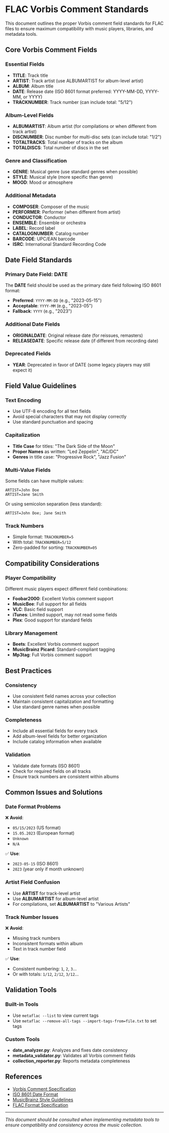# FLAC Vorbis Comment Standards

This document outlines the proper Vorbis comment field standards for FLAC files to ensure maximum compatibility with music players, libraries, and metadata tools.

## Core Vorbis Comment Fields

### Essential Fields
- **TITLE**: Track title
- **ARTIST**: Track artist (use ALBUMARTIST for album-level artist)
- **ALBUM**: Album title
- **DATE**: Release date (ISO 8601 format preferred: YYYY-MM-DD, YYYY-MM, or YYYY)
- **TRACKNUMBER**: Track number (can include total: "5/12")

### Album-Level Fields
- **ALBUMARTIST**: Album artist (for compilations or when different from track artist)
- **DISCNUMBER**: Disc number for multi-disc sets (can include total: "1/2")
- **TOTALTRACKS**: Total number of tracks on the album
- **TOTALDISCS**: Total number of discs in the set

### Genre and Classification
- **GENRE**: Musical genre (use standard genres when possible)
- **STYLE**: Musical style (more specific than genre)
- **MOOD**: Mood or atmosphere

### Additional Metadata
- **COMPOSER**: Composer of the music
- **PERFORMER**: Performer (when different from artist)
- **CONDUCTOR**: Conductor
- **ENSEMBLE**: Ensemble or orchestra
- **LABEL**: Record label
- **CATALOGNUMBER**: Catalog number
- **BARCODE**: UPC/EAN barcode
- **ISRC**: International Standard Recording Code

## Date Field Standards

### Primary Date Field: DATE
The **DATE** field should be used as the primary date field following ISO 8601 format:

- **Preferred**: `YYYY-MM-DD` (e.g., "2023-05-15")
- **Acceptable**: `YYYY-MM` (e.g., "2023-05")  
- **Fallback**: `YYYY` (e.g., "2023")

### Additional Date Fields
- **ORIGINALDATE**: Original release date (for reissues, remasters)
- **RELEASEDATE**: Specific release date (if different from recording date)

### Deprecated Fields
- **YEAR**: Deprecated in favor of DATE (some legacy players may still expect it)

## Field Value Guidelines

### Text Encoding
- Use UTF-8 encoding for all text fields
- Avoid special characters that may not display correctly
- Use standard punctuation and spacing

### Capitalization
- **Title Case** for titles: "The Dark Side of the Moon"
- **Proper Names** as written: "Led Zeppelin", "AC/DC"
- **Genres** in title case: "Progressive Rock", "Jazz Fusion"

### Multi-Value Fields
Some fields can have multiple values:
```
ARTIST=John Doe
ARTIST=Jane Smith
```

Or using semicolon separation (less standard):
```
ARTIST=John Doe; Jane Smith
```

### Track Numbers
- Simple format: `TRACKNUMBER=5`
- With total: `TRACKNUMBER=5/12`
- Zero-padded for sorting: `TRACKNUMBER=05`

## Compatibility Considerations

### Player Compatibility
Different music players expect different field combinations:

- **Foobar2000**: Excellent Vorbis comment support
- **MusicBee**: Full support for all fields
- **VLC**: Basic field support
- **iTunes**: Limited support, may not read some fields
- **Plex**: Good support for standard fields

### Library Management
- **Beets**: Excellent Vorbis comment support
- **MusicBrainz Picard**: Standard-compliant tagging
- **Mp3tag**: Full Vorbis comment support

## Best Practices

### Consistency
- Use consistent field names across your collection
- Maintain consistent capitalization and formatting
- Use standard genre names when possible

### Completeness
- Include all essential fields for every track
- Add album-level fields for better organization
- Include catalog information when available

### Validation
- Validate date formats (ISO 8601)
- Check for required fields on all tracks
- Ensure track numbers are consistent within albums

## Common Issues and Solutions

### Date Format Problems
❌ **Avoid**: 
- `05/15/2023` (US format)
- `15.05.2023` (European format)
- `Unknown`
- `N/A`

✅ **Use**:
- `2023-05-15` (ISO 8601)
- `2023` (year only if month unknown)

### Artist Field Confusion
- Use **ARTIST** for track-level artist
- Use **ALBUMARTIST** for album-level artist
- For compilations, set **ALBUMARTIST** to "Various Artists"

### Track Number Issues
❌ **Avoid**:
- Missing track numbers
- Inconsistent formats within album
- Text in track number field

✅ **Use**:
- Consistent numbering: `1`, `2`, `3`...
- Or with totals: `1/12`, `2/12`, `3/12`...

## Validation Tools

### Built-in Tools
- Use `metaflac --list` to view current tags
- Use `metaflac --remove-all-tags --import-tags-from=file.txt` to set tags

### Custom Tools
- **date_analyzer.py**: Analyzes and fixes date consistency
- **metadata_validator.py**: Validates all Vorbis comment fields
- **collection_reporter.py**: Reports metadata completeness

## References

- [Vorbis Comment Specification](https://www.xiph.org/vorbis/doc/v-comment.html)
- [ISO 8601 Date Format](https://en.wikipedia.org/wiki/ISO_8601)
- [MusicBrainz Style Guidelines](https://musicbrainz.org/doc/Style)
- [FLAC Format Specification](https://xiph.org/flac/format.html)

---

*This document should be consulted when implementing metadata tools to ensure compatibility and consistency across the music collection.*
